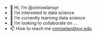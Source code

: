 - 👋 Hi, I’m @cmrowlansyr
- 👀 I’m interested in data science
- 🌱 I’m currently learning data science
- 💞️ I’m looking to collaborate on ...
- 📫 How to reach me cmrowlan@syr.edu

<!---
cmrowlansyr/cmrowlansyr is a ✨ special ✨ repository because its `README.md` (this file) appears on your GitHub profile.
You can click the Preview link to take a look at your changes.
--->
